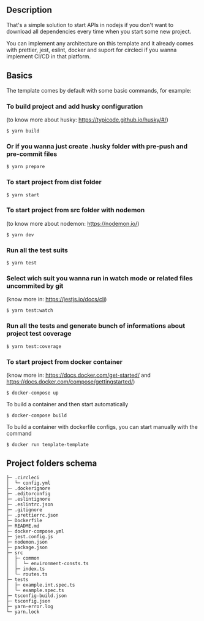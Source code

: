 ## Description

That's a simple solution to start APIs in nodejs if you don't want to download all dependencies every time when you start some new project.

You can implement any architecture on this template and it already comes with prettier, jest, eslint, docker and suport for circleci if you wanna implement CI/CD in that platform.

## Basics

The template comes by default with some basic commands, for example:

### To build project and add husky configuration

(to know more about husky: https://typicode.github.io/husky/#/)

```
$ yarn build
```

### Or if you wanna just create .husky folder with pre-push and pre-commit files

```
$ yarn prepare
```

### To start project from dist folder

```
$ yarn start
```

### To start project from src folder with nodemon

(to know more about nodemon: https://nodemon.io/)

```
$ yarn dev
```

### Run all the test suits

```
$ yarn test
```

### Select wich suit you wanna run in watch mode or related files uncommited by git

(know more in: https://jestjs.io/docs/cli)

```
$ yarn test:watch
```

### Run all the tests and generate bunch of informations about project test coverage

```
$ yarn test:coverage
```

### To start project from docker container

(know more in: https://docs.docker.com/get-started/ and https://docs.docker.com/compose/gettingstarted/)

```
$ docker-compose up
```
To build a container and then start automatically

```
$ docker-compose build
```
To build a container with dockerfile configs, you can start manually with the command

```
$ docker run template-template
```


## Project folders schema
```
├─ .circleci
│  └─ config.yml
├─ .dockerignore
├─ .editorconfig
├─ .eslintignore
├─ .eslintrc.json
├─ .gitignore
├─ .prettierrc.json
├─ Dockerfile
├─ README.md
├─ docker-compose.yml
├─ jest.config.js
├─ nodemon.json
├─ package.json
├─ src
│  ├─ common
│  │  └─ environment-consts.ts
│  ├─ index.ts
│  └─ routes.ts
├─ tests
│  ├─ example.int.spec.ts
│  └─ example.spec.ts
├─ tsconfig-build.json
├─ tsconfig.json
├─ yarn-error.log
└─ yarn.lock
```
